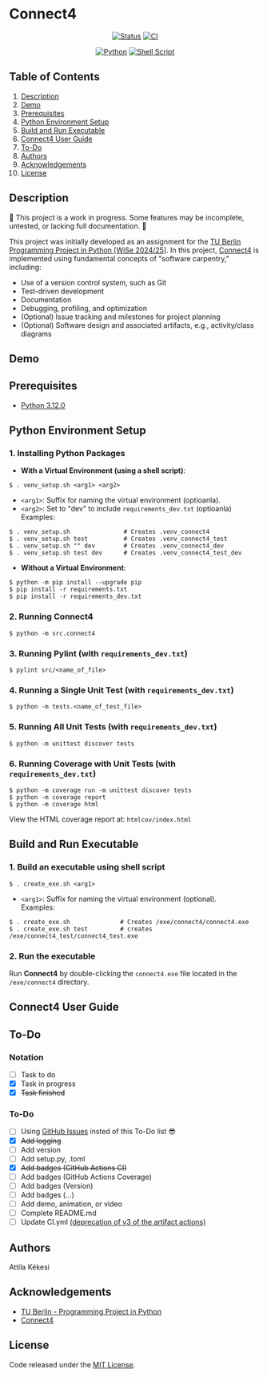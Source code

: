 # Connect4
<div align="center">

   [![Status](https://img.shields.io/badge/Status-in_progress-yellow.svg)](https://github.com/akekesi/connect4?tab=readme-ov-file#description)
   [![CI](https://github.com/akekesi/connect4/actions/workflows/ci.yml/badge.svg)](https://github.com/akekesi/connect4/actions)
</div>

<div align="center">

   [![Python](https://img.shields.io/badge/Python-3.12.0-blue)](https://www.python.org/downloads/release/python-3120/)
   [![Shell Script](https://img.shields.io/badge/Shell_Script-✔-blue)](https://en.wikipedia.org/wiki/Shell_script)
</div>

<!-- <p align="center">
   <a href="#demo" title="Click to view full-size GIF in Demo section">
      <img src="gif/connec4_demo.gif" alt="connec4_demo_gif">
  </a>
</p> -->

## Table of Contents
1. [Description](#description)
1. [Demo](#demo)
1. [Prerequisites](#prerequisites)
1. [Python Environment Setup](#python-environment-setup)
1. [Build and Run Executable](#build-and-run-executable)
1. [Connect4 User Guide](#connect4-user-guide)
1. [To-Do](#to-do)
1. [Authors](#authors)
1. [Acknowledgements](#acknowledgements)
1. [License](#license)

## Description
🚧 This project is a work in progress. Some features may be incomplete, untested, or lacking full documentation. 🚧  

This project was initially developed as an assignment for the [TU Berlin Programming Project in Python [WiSe 2024/25]](https://isis.tu-berlin.de/course/view.php?id=40758). In this project, [Connect4](https://en.wikipedia.org/wiki/Connect_Four) is implemented using fundamental concepts of "software carpentry," including:
- Use of a version control system, such as Git
- Test-driven development
- Documentation
- Debugging, profiling, and optimization
- (Optional) Issue tracking and milestones for project planning
- (Optional) Software design and associated artifacts, e.g., activity/class diagrams


## Demo
<!-- <p align="center">
  <img src="gif/connect4_demo_gif" alt="connect4_demo_gif">
</p> -->

## Prerequisites
- [Python 3.12.0](https://www.python.org/downloads/release/python-3120/)

## Python Environment Setup
### 1. Installing Python Packages
- **With a Virtual Environment (using a shell script)**:
```
$ . venv_setup.sh <arg1> <arg2>
```
   - `<arg1>`: Suffix for naming the virtual environment (optioanla).
   - `<arg2>`: Set to "dev" to include `requirements_dev.txt` (optioanla)  
   Examples:
   ```
   $ . venv_setup.sh               # Creates .venv_connect4
   $ . venv_setup.sh test          # Creates .venv_connect4_test
   $ . venv_setup.sh "" dev        # Creates .venv_connect4_dev
   $ . venv_setup.sh test dev      # Creates .venv_connect4_test_dev
   ```
- **Without a Virtual Environment**:
```
$ python -m pip install --upgrade pip
$ pip install -r requirements.txt
$ pip install -r requirements_dev.txt
```

### 2. Running Connect4
```
$ python -m src.connect4
```

### 3. Running Pylint (with `requirements_dev.txt`)
```
$ pylint src/<name_of_file>
```

### 4. Running a Single Unit Test (with `requirements_dev.txt`)
```
$ python -m tests.<name_of_test_file>
```

### 5. Running All Unit Tests (with `requirements_dev.txt`)
```
$ python -m unittest discover tests
```

### 6. Running Coverage with Unit Tests (with `requirements_dev.txt`)
```
$ python -m coverage run -m unittest discover tests
$ python -m coverage report
$ python -m coverage html
```
View the HTML coverage report at: `htmlcov/index.html`

## Build and Run Executable
### 1. Build an executable using shell script
```
$ . create_exe.sh <arg1>
```
   - `<arg1>`: Suffix for naming the virtual environment (optional).  
   Examples:
   ```
   $ . create_exe.sh              # Creates /exe/connect4/connect4.exe
   $ . create_exe.sh test         # creates /exe/connect4_test/connect4_test.exe
   ```

### 2. Run the executable
Run **Connect4** by double-clicking the `connect4.exe` file located in the `/exe/connect4` directory.

## Connect4 User Guide

## To-Do
### Notation
- [ ] Task to do
- [x] Task in progress
- [x] ~~Task finished~~

### To-Do
- [ ] Using [GitHub Issues](https://github.com/akekesi/Connect4/issues) insted of this To-Do list 😎
- [x] ~~Add logging~~
- [ ] Add version
- [ ] Add setup.py, .toml
- [x] ~~Add badges (GitHub Actions CI)~~
- [ ] Add badges (GitHub Actions Coverage)
- [ ] Add badges (Version)
- [ ] Add badges (...)
- [ ] Add demo, animation, or video
- [ ] Complete README.md
- [ ] Update CI.yml [(deprecation of v3 of the artifact actions)](https://github.blog/changelog/2024-04-16-deprecation-notice-v3-of-the-artifact-actions/)

## Authors
Attila Kékesi

## Acknowledgements
- [TU Berlin - Programming Project in Python](https://isis.tu-berlin.de/course/view.php?id=40758)
- [Connect4](https://en.wikipedia.org/wiki/Connect_Four)

## License
Code released under the [MIT License](https://github.com/akekesi/connect4/blob/main/LICENSE).
